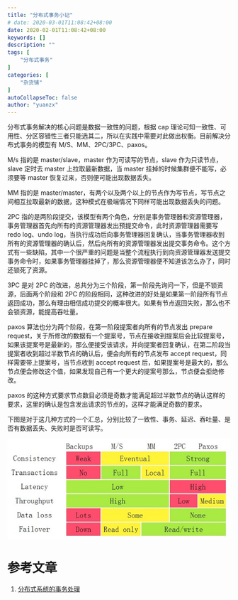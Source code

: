 ```yaml
---
title: "分布式事务小记"
# date: 2020-03-01T11:08:42+08:00
date: 2020-02-01T11:08:42+08:00
keywords: []
description: ""
tags: [
    "分布式事务"
]
categories: [
    "杂货铺"
]
autoCollapseToc: false
author: "yuanzx"
---
```


分布式事务解决的核心问题是数据一致性的问题，根据 cap 理论可知一致性、可用性、分区容错性三者只能选其二，所以在实践中需要对此做出权衡。目前解决分布式事务的模型有 M/S、MM、2PC/3PC、paxos。

M/s 指的是 master/slave，master 作为可读写的节点，slave 作为只读节点，slave 定时去 master 上拉取最新数据，当 master 挂掉的时候集群便不能写，必须要等 master 恢复过来，否则便可能出现数据丢失。

MM 指的是 master/master，有两个以及两个以上的节点作为写节点，写节点之间相互拉取最新的数据，这种模式在极端情况下同样可能出现数据丢失的问题。

2PC 指的是两阶段提交，该模型有两个角色，分别是事务管理器和资源管理器，事务管理器首先向所有的资源管理器发出预提交命令，此时资源管理器需要写 redo log、undo log，当执行成功后向事务管理器回复确认，当事务管理器收到所有的资源管理器的确认后，然后向所有的资源管理器发出提交事务命令。这个方式有一些缺陷，其中一个很严重的问题是当整个流程执行到向资源管理器发送提交事务命令时，如果事务管理器挂掉了，那么资源管理器便不知道该怎么办了，同时还锁死了资源。

3PC 是对 2PC 的改进，总共分为三个阶段，第一阶段先询问一下，但是不锁资源，后面两个阶段和 2PC 的阶段相同，这种改进的好处是如果第一阶段所有节点返回成功，那么有理由相信成功提交的概率很大。如果有节点返回失败，那么也不会锁资源，能提高吞吐量。

paxos 算法也分为两个阶段，在第一阶段提案者向所有的节点发出 prepare request，关于所修改的数据有一个提案号，节点在接收到提案后会比较提案号，如果该提案号是最新的，那么便接受该请求，并向提案者回复确认，在第二阶段当提案者收到超过半数节点的确认后，便会向所有的节点发布 accept request，同样需要带上提案号，当节点收到 accept request 后，如果提案号是最大的，那么节点便会修改这个值，如果发现自己有一个更大的提案号那么，节点便会拒绝修改。

paxos 的这种方式要求节点数目必须是奇数才能满足超过半数节点的确认这样的要求，这里的确认是包含发出请求的节点的，这样才能满足奇数的要求。

下图是对于这几种方式的一个汇总，分别比较了一致性、事务、延迟、吞吐量、是否有数据丢失、失败时是否可读写。

![](/hub/2020/March/1.jpg)

# 参考文章

1. [分布式系统的事务处理](https://coolshell.cn/articles/10910.html)